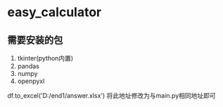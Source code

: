 # easy_calculator

## 需要安装的包

1. tkinter(python内置)  
2. pandas  
3. numpy  
4. openpyxl  

df.to_excel('D:/end1/answer.xlsx') 将此地址修改为与main.py相同地址即可
